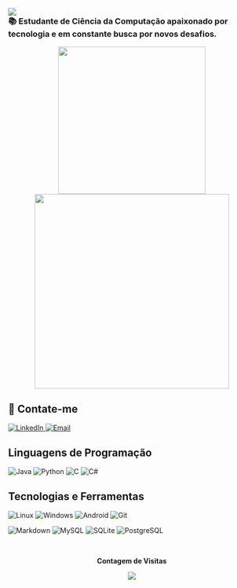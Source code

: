 <p align="center" style="margin-bottom: 0;">
  <img src="https://readme-typing-svg.demolab.com?font=Maname&duration=2000&pause=500&color=B13BBA&center=true&random=false&width=435&lines=Ol%C3%A1!+Me+chamo+Alisson+Chaves!+%F0%9F%91%8B;Tenho+21+anos.;%F0%9F%93%9ACurso+Ci%C3%AAncia+da+Computa%C3%A7%C3%A3o+no+IFCE.+%F0%9F%92%BB" style="display: block; margin: 0 auto;">
</p>

<h3 style="margin-top: 0;">📚 Estudante de Ciência da Computação apaixonado por tecnologia e em constante busca por novos desafios.</h3>

<p align="center">
<img src="https://github-readme-stats-git-masterrstaa-rickstaa.vercel.app/api/top-langs/?username=aliszson&layout=compact&bg_color=000&border_color=30A3DC&title_color=B13BBAFF&text_color=FFF&hide=jupyter%20notebook" width="300">
<img src="https://github-readme-stats.vercel.app/api?username=aliszson&theme=transparent&bg_color=000&border_color=30A3DC&show_icons=true&icon_color=30A3DC&title_color=B13BBAFF&text_color=FFF&" width="395.3">
</p>

## 🧾 Contate-me

<div style="display: flex; align-items: center;">
  <div style="flex: 1;">
    <a href="https://www.linkedin.com/in/alisson-chavess/">
      <img src="https://img.shields.io/badge/LinkedIn-0077B5?style=for-the-badge&logo=linkedin&logoColor=white" alt="LinkedIn">
    </a>
    <a href="mailto:chavesalisson.a@gmail.com">
      <img src="https://img.shields.io/badge/-Email-000?style=for-the-badge&logo=microsoft-outlook&logoColor=007BFF" alt="Email">
    </a>
  </div>
</div>

## Linguagens de Programação

![Java](https://img.shields.io/badge/java-%23ED8B00.svg?style=for-the-badge&logo=openjdk&logoColor=white)
![Python](https://img.shields.io/badge/python-3670A0?style=for-the-badge&logo=python&logoColor=ffdd54)
![C](https://img.shields.io/badge/C-00599C?style=for-the-badge&logo=c&logoColor=white)
![C#](https://img.shields.io/badge/C%23-239120?style=for-the-badge&logo=c-sharp&logoColor=white)

## Tecnologias e Ferramentas
![Linux](https://img.shields.io/badge/Linux-000?style=for-the-badge&logo=linux&logoColor=FCC624)
![Windows](https://img.shields.io/badge/Windows-00f?style=for-the-badge&logo=windows&logoColor=2CA5E0)
![Android](https://img.shields.io/badge/Android-3DDC84?style=for-the-badge&logo=android&logoColor=white)
![Git](https://img.shields.io/badge/GIT-E44C30?style=for-the-badge&logo=git&logoColor=white)

![Markdown](https://img.shields.io/badge/Markdown-000?style=for-the-badge&logo=markdown)
![MySQL](https://img.shields.io/badge/MySQL-00000F?style=for-the-badge&logo=mysql&logoColor=white)
![SQLite](https://img.shields.io/badge/SQLite-000?style=for-the-badge&logo=sqlite&logoColor=07405E)
![PostgreSQL](https://img.shields.io/badge/PostgreSQL-000?style=for-the-badge&logo=postgresql)

<div align="center">
<br><p align="centre"><b>Contagem de Visitas</b></p>  
<p align="center"><img align="center" src="https://profile-counter.glitch.me/{aliszson}/count.svg" /></p> 
<br>
</div>
